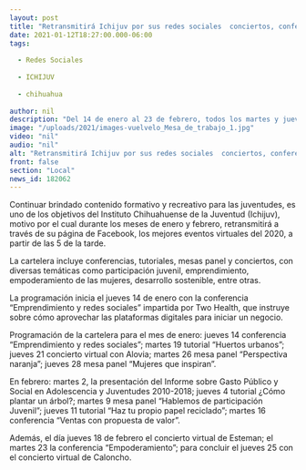 ```yaml
---
layout: post
title: "Retransmitirá Ichijuv por sus redes sociales  conciertos, conferencias, tutoriales y mesas panel"
date: 2021-01-12T18:27:00.000-06:00
tags:
  
  - Redes Sociales
  
  - ICHIJUV
  
  - chihuahua
  
author: nil
description: "Del 14 de enero al 23 de febrero, todos los martes y jueves a partir de las 5 de la tarde, las y los jóvenes podrán volver a disfrutar de las actividades virtuales que se desarrollaron en 2020"
image: "/uploads/2021/images-vuelvelo_Mesa_de_trabajo_1.jpg"
video: "nil"
audio: "nil"
alt: "Retransmitirá Ichijuv por sus redes sociales  conciertos, conferencias, tutoriales y mesas panel"
front: false
section: "Local"
news_id: 182062
---
```


Continuar brindado contenido formativo y recreativo para las juventudes, es uno de los objetivos del Instituto Chihuahuense de la Juventud (Ichijuv), motivo por el cual durante los meses de enero y febrero, retransmitirá a través de su página de Facebook, los mejores eventos virtuales del 2020, a partir de las 5 de la tarde.

La cartelera incluye conferencias, tutoriales, mesas panel y conciertos, con diversas temáticas como participación juvenil, emprendimiento, empoderamiento de las mujeres, desarrollo sostenible, entre otras.

La programación inicia el jueves 14 de enero con la conferencia “Emprendimiento y redes sociales” impartida por Two Health, que instruye sobre cómo aprovechar las plataformas digitales para iniciar un negocio.

Programación de la cartelera para el mes de enero: jueves 14 conferencia “Emprendimiento y redes sociales”; martes 19 tutorial “Huertos urbanos”; jueves 21 concierto virtual con Alovia; martes 26 mesa panel “Perspectiva naranja”; jueves 28 mesa panel “Mujeres que inspiran”.

En febrero: martes 2, la presentación del Informe sobre Gasto Público y Social en Adolescencia y Juventudes 2010-2018; jueves 4 tutorial ¿Cómo plantar un árbol?; martes 9 mesa panel “Hablemos de participación Juvenil”; jueves 11 tutorial “Haz tu propio papel reciclado”; martes 16 conferencia “Ventas con propuesta de valor”.

Además, el día jueves 18 de febrero el concierto virtual de Esteman; el martes 23 la conferencia “Empoderamiento”; para concluir el jueves 25 con el concierto virtual de Caloncho.